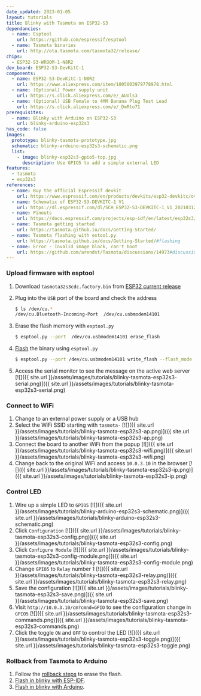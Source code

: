 ```yaml
---
date_updated: 2023-01-05
layout: tutorials
title: Blinky with Tasmota on ESP32-S3
dependancies:
  - name: Esptool
    url: https://github.com/espressif/esptool
  - name: Tasmota binaries
    url: http://ota.tasmota.com/tasmota32/release/
chips:
  - ESP32-S3-WROOM-1-N8R2
dev_board: ESP32-S3-DevKitC-1
components:
  - name: ESP32-S3-DevKitC-1-N8R2
    url: https://www.aliexpress.com/item/1005003979778978.html
  - name: (Optional) Power supply unit
    url: https://s.click.aliexpress.com/e/_AUols3
  - name: (Optional) USB Female to 4MM Banana Plug Test Lead
    url: https://s.click.aliexpress.com/e/_DmRto71
prerequisites:
  - name: Blinky with Arduino on ESP32-S3
    url: blinky-arduino-esp32s3
has_code: false
images:
  prototype: blinky-tasmota-prototype.jpg
  schematic: blinky-arduino-esp32s3-schematic.png
  list:
    - image: blinky-esp32s3-gpio5-top.jpg
      description: Use GPIO5 to add a simple external LED
features:
  - tasmota
  - esp32s3
references:
  - name: Buy the official Espressif devkit
    url: https://www.espressif.com/en/products/devkits/esp32-devkitc/overview
  - name: Schematic of ESP32-S3-DEVKITC-1 V1
    url: https://dl.espressif.com/dl/SCH_ESP32-S3-DEVKITC-1_V1_20210312C.pdf
  - name: Pinouts
    url: https://docs.espressif.com/projects/esp-idf/en/latest/esp32s3/hw-reference/esp32s3/user-guide-devkitc-1.html#pin-layout
  - name: Tasmota getting started
    url: https://tasmota.github.io/docs/Getting-Started/
  - name: Tasmota flashing with estool.py
    url: https://tasmota.github.io/docs/Getting-Started/#flashing
  - name: Error - Invalid image block, can't boot
    url: https://github.com/arendst/Tasmota/discussions/14973#discussioncomment-2251403
---
```


### Upload firmware with esptool

1. Download `tasmota32s3cdc.factory.bin` from [ESP32 current release](http://ota.tasmota.com/tasmota32/release/)
1. Plug into the `USB` port of the board and check the address

    ```sh
    $ ls /dev/cu.*
    /dev/cu.Bluetooth-Incoming-Port  /dev/cu.usbmodem14101
    ```
1. Erase the flash memory with `esptool.py`

    ```sh
    $ esptool.py --port  /dev/cu.usbmodem14101 erase_flash
    ```
1. [Flash](https://docs.espressif.com/projects/esptool/en/latest/esp32s3/esptool/flash-modes.html) the binary using `esptool.py`

    ```sh
    $ esptool.py --port /dev/cu.usbmodem14101 write_flash --flash_mode dio --flash_size 4MB 0x0 tasmota32s3cdc.factory.bin
    ```
1. Access the serial monitor to see the message on the active web server
    [![]({{ site.url }}/assets/images/tutorials/blinky-tasmota-esp32s3-serial.png)]({{ site.url }}/assets/images/tutorials/blinky-tasmota-esp32s3-serial.png)


### Connect to WiFi

1. Change to an external power supply or a USB hub
1. Select the WiFi SSID starting with `tasmota-`
    [![]({{ site.url }}/assets/images/tutorials/blinky-tasmota-esp32s3-ap.png)]({{ site.url }}/assets/images/tutorials/blinky-tasmota-esp32s3-ap.png)
1. Connect the board to another WiFi from the popup
    [![]({{ site.url }}/assets/images/tutorials/blinky-tasmota-esp32s3-wifi.png)]({{ site.url }}/assets/images/tutorials/blinky-tasmota-esp32s3-wifi.png)
1. Change back to the original WiFi and access `10.0.3.10` in the browser
    [![]({{ site.url }}/assets/images/tutorials/blinky-tasmota-esp32s3-ip.png)]({{ site.url }}/assets/images/tutorials/blinky-tasmota-esp32s3-ip.png)

### Control LED

1. Wire up a simple LED to `GPIO5`
    [![]({{ site.url }}/assets/images/tutorials/blinky-arduino-esp32s3-schematic.png)]({{ site.url }}/assets/images/tutorials/blinky-arduino-esp32s3-schematic.png)
1. Click `Configuration`
    [![]({{ site.url }}/assets/images/tutorials/blinky-tasmota-esp32s3-config.png)]({{ site.url }}/assets/images/tutorials/blinky-tasmota-esp32s3-config.png)
1. Click `Configure Module`
    [![]({{ site.url }}/assets/images/tutorials/blinky-tasmota-esp32s3-config-module.png)]({{ site.url }}/assets/images/tutorials/blinky-tasmota-esp32s3-config-module.png)
1. Change `GPIO5` to `Relay` number 1
    [![]({{ site.url }}/assets/images/tutorials/blinky-tasmota-esp32s3-relay.png)]({{ site.url }}/assets/images/tutorials/blinky-tasmota-esp32s3-relay.png)
1. Save the configuration
    [![]({{ site.url }}/assets/images/tutorials/blinky-tasmota-esp32s3-save.png)]({{ site.url }}/assets/images/tutorials/blinky-tasmota-esp32s3-save.png)
1. Visit `http://10.0.3.10/cm?cmnd=GPIO` to see the configuration change in `GPIO5`
    [![]({{ site.url }}/assets/images/tutorials/blinky-tasmota-esp32s3-commands.png)]({{ site.url }}/assets/images/tutorials/blinky-tasmota-esp32s3-commands.png)
1. Click the toggle `ON` and `OFF` to control the LED
    [![]({{ site.url }}/assets/images/tutorials/blinky-tasmota-esp32s3-toggle.png)]({{ site.url }}/assets/images/tutorials/blinky-tasmota-esp32s3-toggle.png)

### Rollback from Tasmota to Arduino

1. Follow the [rollback steps](./rollback-esp32s3) to erase the flash.
1. [Flash in blinky with ESP-IDF](./blinky-esp-idf-esp32s3).
1. [Flash in blinky with Arduino](./blinky-arduino-esp32s3).
